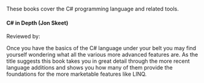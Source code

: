 These books cover the C# programming language and related tools.

#### C# in Depth (Jon Skeet)
Reviewed by:

Once you have the basics of the C# language under your belt you may find yourself wondering what all the various more advanced features are. As the title suggests this book takes you in great detail through the more recent language additions and shows you how many of them provide the foundations for the more marketable features like LINQ.
